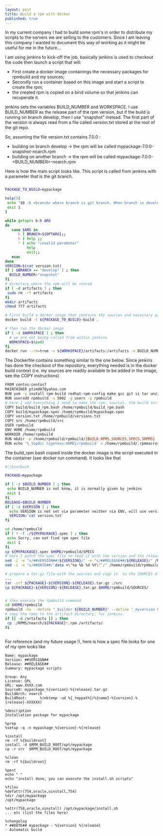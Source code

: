 ```yaml
---
layout: post
title: Build a rpm with docker
published: true
---
```


In my current company I had to build some rpm's in order to distribute my scripts to the servers we are selling to the customers. Since I am leaving this company I wanted to document this way of working as it might be useful for me in the future...

I am using jenkins to kick-off the job, basically jenkins is used to checkout the code then launch a script that will:
* First create a docker image containings the necessary packages for rpmbuild and my sources;
* Secondly run a container based on this image and start a script to create the rpm;
* the created rpm is copied on a bind volume so that jenkins can recuperate it.

jenkins sets the variables BUILD_NUMBER and WORKSPACE. I use BUILD_NUMBER as the release part of the rpm version, but if the build is running on branch develop, then I use "snapshot" instead. The first part of the version is always read from a file called version.txt stored at the root of the git repo. 

So, assuming the file version.txt contains 7.0.0 :

* building on branch develop -> the rpm will be called mypackage-7.0.0-snapshot-noarch.rpm
* building on another branch -> the rpm will be called mypackage-7.0.0-<BUILD_NUMBER>-noarch.rpm

Here is how the main script looks like. This script is called from jenkins with a parameter that is the git branch.

``` bash

PACKAGE_TO_BUILD=mypackage

help(){
 echo "$0 -b <branch> where branch is git branch. When branch is develop, snapshot will be added to the version"
 exit 1
}

while getopts b:h ARG
do
   case $ARG in
      b ) BRANCH=${OPTARG};;
      h ) help ;;
      * ) echo "invalid parameter"
          help
          exit;;
   esac
done
VERSION=$(cat version.txt)
if [ $BRANCH == "develop" ] ; then
  BUILD_NUMBER="snapshot"
fi
# directory where the rpm will be stored
if [ -d artifacts ] ; then
 sudo rm -rf artifacts
fi
mkdir artifacts
chmod 777 artifacts

# First build a docker image that contains the sources and necessary packages for rpmbuild
docker build -t ${PACKAGE_TO_BUILD}-build .

# then run the docker image
if [ -z $WORKSPACE ] ; then
  # we are not being called from within jenkins
  WORKSPACE=$(pwd)
fi
docker run --rm=true -v ${WORKSPACE}/artifacts:/artifacts -e BUILD_NUMBER=${BUILD_NUMBER} -e VERSION=$VERSION --user rpmbuild ${PACKAGE_TO_BUILD}-build /home/rpmbuild/build_rpm.bash

```

The Dockerfile contains something similar to the one below. Since jenkins has done the checkout of the repository, everything needed is in the docker build context (i.e. my sources are readily available to be added in the image, see the COPY instructions)

```bash
FROM centos:centos7
MAINTAINER ptim007@yahoo.com
RUN yum -y install rpm-build redhat-rpm-config make gcc git vi tar unzip rpmlint && yum clean all
RUN useradd rpmbuild -u 5002 -g users -p rpmbuild
# here I add everything I need to make the rpm: sources, the build script, etc...all of that was checkout from git by jenkins.
COPY build/build_rpm.bash /home/rpmbuild/build_rpm.bash
COPY build/mypackage.spec /home/rpmbuild/mypackage.spec
COPY version.txt /home/rpmbuild/versions.txt
COPY src /home/rpmbuild/src
USER rpmbuild
ENV HOME /home/rpmbuild
WORKDIR /home/rpmbuild
RUN mkdir -p /home/rpmbuild/rpmbuild/{BUILD,RPMS,SOURCES,SPECS,SRPMS}
RUN echo '%_topdir %{getenv:HOME}/rpmbuild' > /home/rpmbuild/.rpmmacros
```

The build_rpm.bash copied inside the docker image is the script executed in the container (see docker run command). It looks like that

```bash
#!/bin/bash

PACKAGE=mypackage

if [ -z $BUILD_NUMBER ] ; then
 echo BUILD_NUMBER is not know, it is normally given by jenkins
 exit 1
fi
RELEASE=$BUILD_NUMBER
if [ -z $VERSION ] ; then
  echo VERSION is not set via parameter neither via ENV, will use version.txt
  VERSION=`cat version.txt`
fi

cd /home/rpmbuild
if [ ! -f ./${MYPACKAGE}.spec ] ; then
 echo Sorry, can not find rpm spec file 
 exit 1
fi
cp ${MYPACKAGE}.spec $HOME/rpmbuild/SPECS
# here I patch the spec file to feed it with the version and the release and the date
sed -i -e "s/##VERSION##/${VERSION}/" -e "s/##RELEASE##/${RELEASE}/" /home/rpmbuild/rpmbuild/SPECS/${PACKNAME}.spec
sed -i -e "s/##DATE##/`date +\"%a %b %d %Y\"`/" /home/rpmbuild/rpmbuild/SPECS/${PACKNAME}.spec

# prepare a tar.gz file with the sources and copy it  to the SOURCES directory
...
tar -zcf ${PACKAGE}-${VERSION}-${RELEASE}.tar.gz ./src
cp ${PACKAGE}-${VERSION}-${RELEASE}.tar.gz $HOME/rpmbuild/SOURCES/


# then execute the rpmbuild command
cd $HOME/rpmbuild
rpmbuild -ba --define "_buildnr ${BUILD_NUMBER}" --define "_myversion $VERSION" ./SPECS/${PACKAGE}.spec
# copy the rpms to the artifact directory, for jenkins.
if [[ -d /artifacts ]] ; then
 cp ./RPMS/noarch/${PACKAGE}*.rpm /artifacts/
fi
 
```

For reference (and my future usage !), here is how a spec file looks for one of my rpm looks like

```
Name: mypackage
Version: ##VERSION##
Release: ##RELEASE##
Summary: mypackage scripts

Group: Any
License: GPL
URL: www.XXXX.com
Source0: mypackage_%{version}-%{release}.tar.gz
BuildArch: noarch
BuildRoot:      %(mktemp -ud %{_tmppath}/%{name}-%{version}-%{release}-XXXXXX)

%description
Installation package for mypackage

%prep
%setup -q -n mypackage_%{version}-%{release}

%install
rm -rf %{buildroot}
install -d $RPM_BUILD_ROOT/opt/mypackage
cp -r src  $RPM_BUILD_ROOT/opt/mypackage

%clean
rm -rf %{buildroot}

%post
echo " "
echo "install done, you can execute the install.sh scripts"

%files
%defattr(754,oracle,oinstall,754)
%dir /opt/mypackage
/opt/mypackage

%attr(750,oracle,oinstall) /opt/mypackage/install.sh
... etc (list the files here)

%changelog
* ##DATE## mypackage - %{version} %{release}
- Automatic build
```
